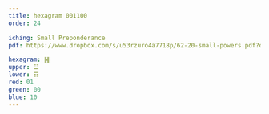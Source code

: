 ```yaml
---
title: hexagram 001100
order: 24

iching: Small Preponderance
pdf: https://www.dropbox.com/s/u53rzuro4a7718p/62-20-small-powers.pdf?dl=0

hexagram: ䷽
upper: ☳
lower: ☶
red: 01
green: 00
blue: 10
---
```

